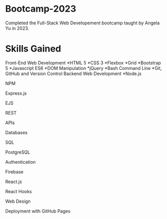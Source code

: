 # Bootcamp-2023
Completed the Full-Stack Web Developement bootcamp taught by Angela Yu in 2023.

# Skills Gained 
Front-End Web Development
*HTML 5
*CSS 3
*Flexbox
*Grid
*Bootstrap 5
*Javascript ES6
*DOM Manipulation
*jQuery
*Bash Command Line
*Git, GitHub and Version Control
Backend Web Development
*Node.js

NPM

Express.js

EJS

REST

APIs

Databases

SQL

PostgreSQL

Authentication

Firebase

React.js

React Hooks

Web Design

Deployment with GitHub Pages



